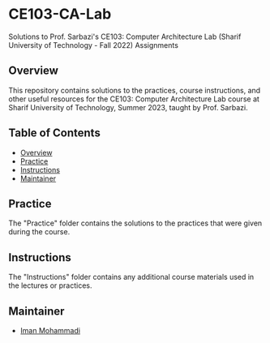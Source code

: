# CE103-CA-Lab
Solutions to Prof. Sarbazi's CE103: Computer Architecture Lab (Sharif University of Technology - Fall 2022) Assignments

## Overview

This repository contains solutions to the practices, course instructions, and other useful resources for the CE103: Computer Architecture Lab course at Sharif University of Technology, Summer 2023, taught by Prof. Sarbazi.

## Table of Contents

- [Overview](#overview)
- [Practice](#practice)
- [Instructions](#instructions)
- [Maintainer](#Maintainer)

## Practice

The "Practice" folder contains the solutions to the practices that were given during the course.

## Instructions

The "Instructions" folder contains any additional course materials used in the lectures or practices.

## Maintainer

- [Iman Mohammadi](https://github.com/Imanm02)
